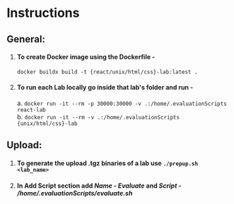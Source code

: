 # Instructions  
  
## General:  
1. #### To create Docker image using the Dockerfile -  
    ```docker buildx build -t {react/unix/html/css}-lab:latest .```  
2. #### To run each Lab locally go inside that lab's folder and run -  
    a. ``docker run -it --rm -p 30000:30000 -v .:/home/.evaluationScripts react-lab``  
    b. ``docker run -it --rm -v .:/home/.evaluationScripts {unix/html/css}-lab``  

## Upload:
1. #### To generate the upload .tgz binaries of a lab use ``./prepup.sh <lab_name>``
2. #### In Add Script section add *Name - Evaluate* and *Script - /home/.evaluationScripts/evaluate.sh*  
